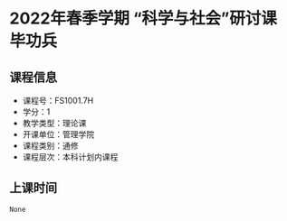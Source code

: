 # 2022年春季学期 “科学与社会”研讨课 毕功兵






## 课程信息

- 课程号：FS1001.7H
- 学分：1
- 教学类型：理论课
- 开课单位：管理学院
- 课程类别：通修
- 课程层次：本科计划内课程

## 上课时间

```
None
```

